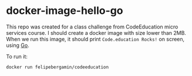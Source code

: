 # docker-image-hello-go

This repo was created for a class challenge from CodeEducation micro services course. I should create a docker image with size lower than 2MB.
When we run this image, it should print `Code.education Rocks!` on screen, using [Go](https://golang.org/).

To run it:

```sh
docker run felipebergamin/codeeducation
```
